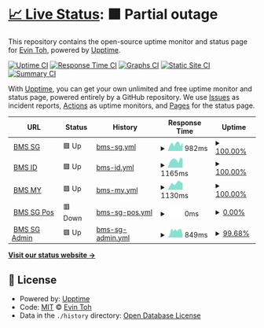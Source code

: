 # [📈 Live Status](https://evintoh.github.io/upptime): <!--live status--> **🟧 Partial outage**

This repository contains the open-source uptime monitor and status page for [Evin Toh](https://evintoh.github.io/upptime), powered by [Upptime](https://github.com/upptime/upptime).

[![Uptime CI](https://github.com/evintoh/upptime/workflows/Uptime%20CI/badge.svg)](https://github.com/evintoh/upptime/actions?query=workflow%3A%22Uptime+CI%22)
[![Response Time CI](https://github.com/evintoh/upptime/workflows/Response%20Time%20CI/badge.svg)](https://github.com/evintoh/upptime/actions?query=workflow%3A%22Response+Time+CI%22)
[![Graphs CI](https://github.com/evintoh/upptime/workflows/Graphs%20CI/badge.svg)](https://github.com/evintoh/upptime/actions?query=workflow%3A%22Graphs+CI%22)
[![Static Site CI](https://github.com/evintoh/upptime/workflows/Static%20Site%20CI/badge.svg)](https://github.com/evintoh/upptime/actions?query=workflow%3A%22Static+Site+CI%22)
[![Summary CI](https://github.com/evintoh/upptime/workflows/Summary%20CI/badge.svg)](https://github.com/evintoh/upptime/actions?query=workflow%3A%22Summary+CI%22)

With [Upptime](https://upptime.js.org), you can get your own unlimited and free uptime monitor and status page, powered entirely by a GitHub repository. We use [Issues](https://github.com/evintoh/upptime/issues) as incident reports, [Actions](https://github.com/evintoh/upptime/actions) as uptime monitors, and [Pages](https://evintoh.github.io/upptime) for the status page.

<!--start: status pages-->
<!-- This summary is generated by Upptime (https://github.com/upptime/upptime) -->
<!-- Do not edit this manually, your changes will be overwritten -->
<!-- prettier-ignore -->
| URL | Status | History | Response Time | Uptime |
| --- | ------ | ------- | ------------- | ------ |
| <img alt="" src="https://icons.duckduckgo.com/ip3/sg.bookmyshow.com.ico" height="13"> [BMS SG](https://sg.bookmyshow.com/) | 🟩 Up | [bms-sg.yml](https://github.com/evintoh/upptime/commits/HEAD/history/bms-sg.yml) | <details><summary><img alt="Response time graph" src="./graphs/bms-sg/response-time-week.png" height="20"> 982ms</summary><br><a href="https://evintoh.github.io/upptime/history/bms-sg"><img alt="Response time 491" src="https://img.shields.io/endpoint?url=https%3A%2F%2Fraw.githubusercontent.com%2Fevintoh%2Fupptime%2FHEAD%2Fapi%2Fbms-sg%2Fresponse-time.json"></a><br><a href="https://evintoh.github.io/upptime/history/bms-sg"><img alt="24-hour response time 724" src="https://img.shields.io/endpoint?url=https%3A%2F%2Fraw.githubusercontent.com%2Fevintoh%2Fupptime%2FHEAD%2Fapi%2Fbms-sg%2Fresponse-time-day.json"></a><br><a href="https://evintoh.github.io/upptime/history/bms-sg"><img alt="7-day response time 982" src="https://img.shields.io/endpoint?url=https%3A%2F%2Fraw.githubusercontent.com%2Fevintoh%2Fupptime%2FHEAD%2Fapi%2Fbms-sg%2Fresponse-time-week.json"></a><br><a href="https://evintoh.github.io/upptime/history/bms-sg"><img alt="30-day response time 678" src="https://img.shields.io/endpoint?url=https%3A%2F%2Fraw.githubusercontent.com%2Fevintoh%2Fupptime%2FHEAD%2Fapi%2Fbms-sg%2Fresponse-time-month.json"></a><br><a href="https://evintoh.github.io/upptime/history/bms-sg"><img alt="1-year response time 516" src="https://img.shields.io/endpoint?url=https%3A%2F%2Fraw.githubusercontent.com%2Fevintoh%2Fupptime%2FHEAD%2Fapi%2Fbms-sg%2Fresponse-time-year.json"></a></details> | <details><summary><a href="https://evintoh.github.io/upptime/history/bms-sg">100.00%</a></summary><a href="https://evintoh.github.io/upptime/history/bms-sg"><img alt="All-time uptime 99.98%" src="https://img.shields.io/endpoint?url=https%3A%2F%2Fraw.githubusercontent.com%2Fevintoh%2Fupptime%2FHEAD%2Fapi%2Fbms-sg%2Fuptime.json"></a><br><a href="https://evintoh.github.io/upptime/history/bms-sg"><img alt="24-hour uptime 100.00%" src="https://img.shields.io/endpoint?url=https%3A%2F%2Fraw.githubusercontent.com%2Fevintoh%2Fupptime%2FHEAD%2Fapi%2Fbms-sg%2Fuptime-day.json"></a><br><a href="https://evintoh.github.io/upptime/history/bms-sg"><img alt="7-day uptime 100.00%" src="https://img.shields.io/endpoint?url=https%3A%2F%2Fraw.githubusercontent.com%2Fevintoh%2Fupptime%2FHEAD%2Fapi%2Fbms-sg%2Fuptime-week.json"></a><br><a href="https://evintoh.github.io/upptime/history/bms-sg"><img alt="30-day uptime 100.00%" src="https://img.shields.io/endpoint?url=https%3A%2F%2Fraw.githubusercontent.com%2Fevintoh%2Fupptime%2FHEAD%2Fapi%2Fbms-sg%2Fuptime-month.json"></a><br><a href="https://evintoh.github.io/upptime/history/bms-sg"><img alt="1-year uptime 99.98%" src="https://img.shields.io/endpoint?url=https%3A%2F%2Fraw.githubusercontent.com%2Fevintoh%2Fupptime%2FHEAD%2Fapi%2Fbms-sg%2Fuptime-year.json"></a></details>
| <img alt="" src="https://icons.duckduckgo.com/ip3/id.bookmyshow.com.ico" height="13"> [BMS ID](https://id.bookmyshow.com/) | 🟩 Up | [bms-id.yml](https://github.com/evintoh/upptime/commits/HEAD/history/bms-id.yml) | <details><summary><img alt="Response time graph" src="./graphs/bms-id/response-time-week.png" height="20"> 1165ms</summary><br><a href="https://evintoh.github.io/upptime/history/bms-id"><img alt="Response time 417" src="https://img.shields.io/endpoint?url=https%3A%2F%2Fraw.githubusercontent.com%2Fevintoh%2Fupptime%2FHEAD%2Fapi%2Fbms-id%2Fresponse-time.json"></a><br><a href="https://evintoh.github.io/upptime/history/bms-id"><img alt="24-hour response time 1271" src="https://img.shields.io/endpoint?url=https%3A%2F%2Fraw.githubusercontent.com%2Fevintoh%2Fupptime%2FHEAD%2Fapi%2Fbms-id%2Fresponse-time-day.json"></a><br><a href="https://evintoh.github.io/upptime/history/bms-id"><img alt="7-day response time 1165" src="https://img.shields.io/endpoint?url=https%3A%2F%2Fraw.githubusercontent.com%2Fevintoh%2Fupptime%2FHEAD%2Fapi%2Fbms-id%2Fresponse-time-week.json"></a><br><a href="https://evintoh.github.io/upptime/history/bms-id"><img alt="30-day response time 730" src="https://img.shields.io/endpoint?url=https%3A%2F%2Fraw.githubusercontent.com%2Fevintoh%2Fupptime%2FHEAD%2Fapi%2Fbms-id%2Fresponse-time-month.json"></a><br><a href="https://evintoh.github.io/upptime/history/bms-id"><img alt="1-year response time 436" src="https://img.shields.io/endpoint?url=https%3A%2F%2Fraw.githubusercontent.com%2Fevintoh%2Fupptime%2FHEAD%2Fapi%2Fbms-id%2Fresponse-time-year.json"></a></details> | <details><summary><a href="https://evintoh.github.io/upptime/history/bms-id">100.00%</a></summary><a href="https://evintoh.github.io/upptime/history/bms-id"><img alt="All-time uptime 99.92%" src="https://img.shields.io/endpoint?url=https%3A%2F%2Fraw.githubusercontent.com%2Fevintoh%2Fupptime%2FHEAD%2Fapi%2Fbms-id%2Fuptime.json"></a><br><a href="https://evintoh.github.io/upptime/history/bms-id"><img alt="24-hour uptime 100.00%" src="https://img.shields.io/endpoint?url=https%3A%2F%2Fraw.githubusercontent.com%2Fevintoh%2Fupptime%2FHEAD%2Fapi%2Fbms-id%2Fuptime-day.json"></a><br><a href="https://evintoh.github.io/upptime/history/bms-id"><img alt="7-day uptime 100.00%" src="https://img.shields.io/endpoint?url=https%3A%2F%2Fraw.githubusercontent.com%2Fevintoh%2Fupptime%2FHEAD%2Fapi%2Fbms-id%2Fuptime-week.json"></a><br><a href="https://evintoh.github.io/upptime/history/bms-id"><img alt="30-day uptime 100.00%" src="https://img.shields.io/endpoint?url=https%3A%2F%2Fraw.githubusercontent.com%2Fevintoh%2Fupptime%2FHEAD%2Fapi%2Fbms-id%2Fuptime-month.json"></a><br><a href="https://evintoh.github.io/upptime/history/bms-id"><img alt="1-year uptime 99.92%" src="https://img.shields.io/endpoint?url=https%3A%2F%2Fraw.githubusercontent.com%2Fevintoh%2Fupptime%2FHEAD%2Fapi%2Fbms-id%2Fuptime-year.json"></a></details>
| <img alt="" src="https://icons.duckduckgo.com/ip3/my.bookmyshow.com.ico" height="13"> [BMS MY](https://my.bookmyshow.com/) | 🟩 Up | [bms-my.yml](https://github.com/evintoh/upptime/commits/HEAD/history/bms-my.yml) | <details><summary><img alt="Response time graph" src="./graphs/bms-my/response-time-week.png" height="20"> 1130ms</summary><br><a href="https://evintoh.github.io/upptime/history/bms-my"><img alt="Response time 430" src="https://img.shields.io/endpoint?url=https%3A%2F%2Fraw.githubusercontent.com%2Fevintoh%2Fupptime%2FHEAD%2Fapi%2Fbms-my%2Fresponse-time.json"></a><br><a href="https://evintoh.github.io/upptime/history/bms-my"><img alt="24-hour response time 1319" src="https://img.shields.io/endpoint?url=https%3A%2F%2Fraw.githubusercontent.com%2Fevintoh%2Fupptime%2FHEAD%2Fapi%2Fbms-my%2Fresponse-time-day.json"></a><br><a href="https://evintoh.github.io/upptime/history/bms-my"><img alt="7-day response time 1130" src="https://img.shields.io/endpoint?url=https%3A%2F%2Fraw.githubusercontent.com%2Fevintoh%2Fupptime%2FHEAD%2Fapi%2Fbms-my%2Fresponse-time-week.json"></a><br><a href="https://evintoh.github.io/upptime/history/bms-my"><img alt="30-day response time 715" src="https://img.shields.io/endpoint?url=https%3A%2F%2Fraw.githubusercontent.com%2Fevintoh%2Fupptime%2FHEAD%2Fapi%2Fbms-my%2Fresponse-time-month.json"></a><br><a href="https://evintoh.github.io/upptime/history/bms-my"><img alt="1-year response time 449" src="https://img.shields.io/endpoint?url=https%3A%2F%2Fraw.githubusercontent.com%2Fevintoh%2Fupptime%2FHEAD%2Fapi%2Fbms-my%2Fresponse-time-year.json"></a></details> | <details><summary><a href="https://evintoh.github.io/upptime/history/bms-my">100.00%</a></summary><a href="https://evintoh.github.io/upptime/history/bms-my"><img alt="All-time uptime 99.98%" src="https://img.shields.io/endpoint?url=https%3A%2F%2Fraw.githubusercontent.com%2Fevintoh%2Fupptime%2FHEAD%2Fapi%2Fbms-my%2Fuptime.json"></a><br><a href="https://evintoh.github.io/upptime/history/bms-my"><img alt="24-hour uptime 100.00%" src="https://img.shields.io/endpoint?url=https%3A%2F%2Fraw.githubusercontent.com%2Fevintoh%2Fupptime%2FHEAD%2Fapi%2Fbms-my%2Fuptime-day.json"></a><br><a href="https://evintoh.github.io/upptime/history/bms-my"><img alt="7-day uptime 100.00%" src="https://img.shields.io/endpoint?url=https%3A%2F%2Fraw.githubusercontent.com%2Fevintoh%2Fupptime%2FHEAD%2Fapi%2Fbms-my%2Fuptime-week.json"></a><br><a href="https://evintoh.github.io/upptime/history/bms-my"><img alt="30-day uptime 100.00%" src="https://img.shields.io/endpoint?url=https%3A%2F%2Fraw.githubusercontent.com%2Fevintoh%2Fupptime%2FHEAD%2Fapi%2Fbms-my%2Fuptime-month.json"></a><br><a href="https://evintoh.github.io/upptime/history/bms-my"><img alt="1-year uptime 99.98%" src="https://img.shields.io/endpoint?url=https%3A%2F%2Fraw.githubusercontent.com%2Fevintoh%2Fupptime%2FHEAD%2Fapi%2Fbms-my%2Fuptime-year.json"></a></details>
| <img alt="" src="https://icons.duckduckgo.com/ip3/pos-sg.bigtix.io.ico" height="13"> [BMS SG Pos](http://pos-sg.bigtix.io/) | 🟥 Down | [bms-sg-pos.yml](https://github.com/evintoh/upptime/commits/HEAD/history/bms-sg-pos.yml) | <details><summary><img alt="Response time graph" src="./graphs/bms-sg-pos/response-time-week.png" height="20"> 0ms</summary><br><a href="https://evintoh.github.io/upptime/history/bms-sg-pos"><img alt="Response time 320" src="https://img.shields.io/endpoint?url=https%3A%2F%2Fraw.githubusercontent.com%2Fevintoh%2Fupptime%2FHEAD%2Fapi%2Fbms-sg-pos%2Fresponse-time.json"></a><br><a href="https://evintoh.github.io/upptime/history/bms-sg-pos"><img alt="24-hour response time 0" src="https://img.shields.io/endpoint?url=https%3A%2F%2Fraw.githubusercontent.com%2Fevintoh%2Fupptime%2FHEAD%2Fapi%2Fbms-sg-pos%2Fresponse-time-day.json"></a><br><a href="https://evintoh.github.io/upptime/history/bms-sg-pos"><img alt="7-day response time 0" src="https://img.shields.io/endpoint?url=https%3A%2F%2Fraw.githubusercontent.com%2Fevintoh%2Fupptime%2FHEAD%2Fapi%2Fbms-sg-pos%2Fresponse-time-week.json"></a><br><a href="https://evintoh.github.io/upptime/history/bms-sg-pos"><img alt="30-day response time 0" src="https://img.shields.io/endpoint?url=https%3A%2F%2Fraw.githubusercontent.com%2Fevintoh%2Fupptime%2FHEAD%2Fapi%2Fbms-sg-pos%2Fresponse-time-month.json"></a><br><a href="https://evintoh.github.io/upptime/history/bms-sg-pos"><img alt="1-year response time 316" src="https://img.shields.io/endpoint?url=https%3A%2F%2Fraw.githubusercontent.com%2Fevintoh%2Fupptime%2FHEAD%2Fapi%2Fbms-sg-pos%2Fresponse-time-year.json"></a></details> | <details><summary><a href="https://evintoh.github.io/upptime/history/bms-sg-pos">0.00%</a></summary><a href="https://evintoh.github.io/upptime/history/bms-sg-pos"><img alt="All-time uptime 12.82%" src="https://img.shields.io/endpoint?url=https%3A%2F%2Fraw.githubusercontent.com%2Fevintoh%2Fupptime%2FHEAD%2Fapi%2Fbms-sg-pos%2Fuptime.json"></a><br><a href="https://evintoh.github.io/upptime/history/bms-sg-pos"><img alt="24-hour uptime 0.00%" src="https://img.shields.io/endpoint?url=https%3A%2F%2Fraw.githubusercontent.com%2Fevintoh%2Fupptime%2FHEAD%2Fapi%2Fbms-sg-pos%2Fuptime-day.json"></a><br><a href="https://evintoh.github.io/upptime/history/bms-sg-pos"><img alt="7-day uptime 0.00%" src="https://img.shields.io/endpoint?url=https%3A%2F%2Fraw.githubusercontent.com%2Fevintoh%2Fupptime%2FHEAD%2Fapi%2Fbms-sg-pos%2Fuptime-week.json"></a><br><a href="https://evintoh.github.io/upptime/history/bms-sg-pos"><img alt="30-day uptime 0.00%" src="https://img.shields.io/endpoint?url=https%3A%2F%2Fraw.githubusercontent.com%2Fevintoh%2Fupptime%2FHEAD%2Fapi%2Fbms-sg-pos%2Fuptime-month.json"></a><br><a href="https://evintoh.github.io/upptime/history/bms-sg-pos"><img alt="1-year uptime 1.21%" src="https://img.shields.io/endpoint?url=https%3A%2F%2Fraw.githubusercontent.com%2Fevintoh%2Fupptime%2FHEAD%2Fapi%2Fbms-sg-pos%2Fuptime-year.json"></a></details>
| <img alt="" src="https://icons.duckduckgo.com/ip3/admin-sg.bigtix.io.ico" height="13"> [BMS SG Admin](http://admin-sg.bigtix.io/) | 🟩 Up | [bms-sg-admin.yml](https://github.com/evintoh/upptime/commits/HEAD/history/bms-sg-admin.yml) | <details><summary><img alt="Response time graph" src="./graphs/bms-sg-admin/response-time-week.png" height="20"> 849ms</summary><br><a href="https://evintoh.github.io/upptime/history/bms-sg-admin"><img alt="Response time 334" src="https://img.shields.io/endpoint?url=https%3A%2F%2Fraw.githubusercontent.com%2Fevintoh%2Fupptime%2FHEAD%2Fapi%2Fbms-sg-admin%2Fresponse-time.json"></a><br><a href="https://evintoh.github.io/upptime/history/bms-sg-admin"><img alt="24-hour response time 994" src="https://img.shields.io/endpoint?url=https%3A%2F%2Fraw.githubusercontent.com%2Fevintoh%2Fupptime%2FHEAD%2Fapi%2Fbms-sg-admin%2Fresponse-time-day.json"></a><br><a href="https://evintoh.github.io/upptime/history/bms-sg-admin"><img alt="7-day response time 849" src="https://img.shields.io/endpoint?url=https%3A%2F%2Fraw.githubusercontent.com%2Fevintoh%2Fupptime%2FHEAD%2Fapi%2Fbms-sg-admin%2Fresponse-time-week.json"></a><br><a href="https://evintoh.github.io/upptime/history/bms-sg-admin"><img alt="30-day response time 492" src="https://img.shields.io/endpoint?url=https%3A%2F%2Fraw.githubusercontent.com%2Fevintoh%2Fupptime%2FHEAD%2Fapi%2Fbms-sg-admin%2Fresponse-time-month.json"></a><br><a href="https://evintoh.github.io/upptime/history/bms-sg-admin"><img alt="1-year response time 336" src="https://img.shields.io/endpoint?url=https%3A%2F%2Fraw.githubusercontent.com%2Fevintoh%2Fupptime%2FHEAD%2Fapi%2Fbms-sg-admin%2Fresponse-time-year.json"></a></details> | <details><summary><a href="https://evintoh.github.io/upptime/history/bms-sg-admin">99.68%</a></summary><a href="https://evintoh.github.io/upptime/history/bms-sg-admin"><img alt="All-time uptime 99.87%" src="https://img.shields.io/endpoint?url=https%3A%2F%2Fraw.githubusercontent.com%2Fevintoh%2Fupptime%2FHEAD%2Fapi%2Fbms-sg-admin%2Fuptime.json"></a><br><a href="https://evintoh.github.io/upptime/history/bms-sg-admin"><img alt="24-hour uptime 100.00%" src="https://img.shields.io/endpoint?url=https%3A%2F%2Fraw.githubusercontent.com%2Fevintoh%2Fupptime%2FHEAD%2Fapi%2Fbms-sg-admin%2Fuptime-day.json"></a><br><a href="https://evintoh.github.io/upptime/history/bms-sg-admin"><img alt="7-day uptime 99.68%" src="https://img.shields.io/endpoint?url=https%3A%2F%2Fraw.githubusercontent.com%2Fevintoh%2Fupptime%2FHEAD%2Fapi%2Fbms-sg-admin%2Fuptime-week.json"></a><br><a href="https://evintoh.github.io/upptime/history/bms-sg-admin"><img alt="30-day uptime 99.93%" src="https://img.shields.io/endpoint?url=https%3A%2F%2Fraw.githubusercontent.com%2Fevintoh%2Fupptime%2FHEAD%2Fapi%2Fbms-sg-admin%2Fuptime-month.json"></a><br><a href="https://evintoh.github.io/upptime/history/bms-sg-admin"><img alt="1-year uptime 99.86%" src="https://img.shields.io/endpoint?url=https%3A%2F%2Fraw.githubusercontent.com%2Fevintoh%2Fupptime%2FHEAD%2Fapi%2Fbms-sg-admin%2Fuptime-year.json"></a></details>

<!--end: status pages-->

[**Visit our status website →**](https://evintoh.github.io/upptime)

## 📄 License

- Powered by: [Upptime](https://github.com/upptime/upptime)
- Code: [MIT](./LICENSE) © [Evin Toh](https://evintoh.github.io/upptime)
- Data in the `./history` directory: [Open Database License](https://opendatacommons.org/licenses/odbl/1-0/)
